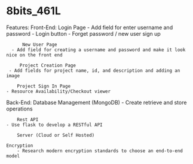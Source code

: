 # 8bits_461L
Features:
Front-End:
          Login Page
	  - Add field for enter username and password
          - Login button 
  	  - Forget password / new user sign up
     
          New User Page
	  - Add field for creating a username and password and make it look nice on the front end
   
         Project Creation Page
	 - Add fields for project name, id, and description and adding an image
  
        Project Sign In Page
	- Resource Availability/Checkout viewer
 
Back-End:
        Database Management (MongoDB)
	- Create retrieve and store operations
 
        Rest API
	- Use flask to develop a RESTful API
 
        Server (Cloud or Self Hosted)
	
	Encryption
        - Research modern encryption standards to choose an end-to-end model
